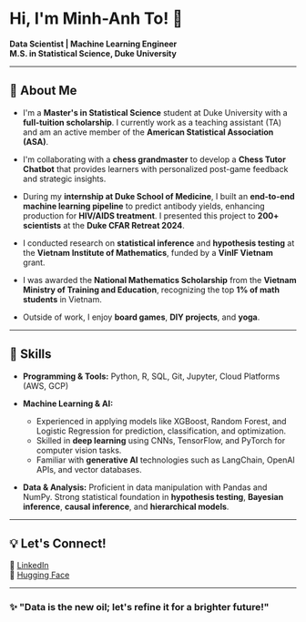 # Hi, I'm Minh-Anh To! 👋  

**Data Scientist | Machine Learning Engineer**  
**M.S. in Statistical Science, Duke University**  

---

## 📖 **About Me**

- I'm a **Master's in Statistical Science** student at Duke University with a **full-tuition scholarship**. I currently work as a teaching assistant (TA) and am an active member of the **American Statistical Association (ASA)**.

- I'm collaborating with a **chess grandmaster** to develop a **Chess Tutor Chatbot** that provides learners with personalized post-game feedback and strategic insights.

- During my **internship at Duke School of Medicine**, I built an **end-to-end machine learning pipeline** to predict antibody yields, enhancing production for **HIV/AIDS treatment**. I presented this project to **200+ scientists** at the **Duke CFAR Retreat 2024**.

- I conducted research on **statistical inference** and **hypothesis testing** at the **Vietnam Institute of Mathematics**, funded by a **VinIF Vietnam** grant.

- I was awarded the **National Mathematics Scholarship** from the **Vietnam Ministry of Training and Education**, recognizing the top **1% of math students** in Vietnam.

- Outside of work, I enjoy **board games**, **DIY projects**, and **yoga**.

---

## 🔧 **Skills**

- **Programming & Tools:** Python, R, SQL, Git, Jupyter, Cloud Platforms (AWS, GCP)

- **Machine Learning & AI:** 
    - Experienced in applying models like XGBoost, Random Forest, and Logistic Regression for prediction, classification, and optimization. 
    - Skilled in **deep learning** using CNNs, TensorFlow, and PyTorch for computer vision tasks.
    - Familiar with **generative AI** technologies such as LangChain, OpenAI APIs, and vector databases.

- **Data & Analysis:** Proficient in data manipulation with Pandas and NumPy. Strong statistical foundation in **hypothesis testing**, **Bayesian inference**, **causal inference**, and **hierarchical models**.

---

## 💡 **Let's Connect!**

📂 [LinkedIn](https://www.linkedin.com/in/minhanhto/)  
📁 [Hugging Face](https://huggingface.co/minhanhto09)

---

### ✨ "Data is the new oil; let's refine it for a brighter future!"
